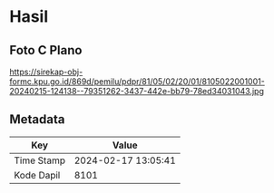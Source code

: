 # Hasil

## Foto C Plano

https://sirekap-obj-formc.kpu.go.id/869d/pemilu/pdpr/81/05/02/20/01/8105022001001-20240215-124138--79351262-3437-442e-bb79-78ed34031043.jpg


## Metadata

| Key        | Value               |
| ---------- | ------------------- |
| Time Stamp | 2024-02-17 13:05:41 |
| Kode Dapil | 8101                |




